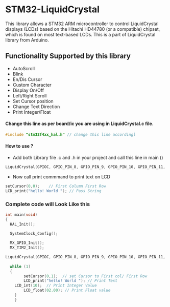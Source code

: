 # STM32-LiquidCrystal

This library allows a STM32 ARM microcontroller to control LiquidCrystal displays (LCDs) based on the Hitachi HD44780 (or a compatible) chipset, which is found on most text-based LCDs. This is a part of LiquidCrystal library from Arduino.

## Functionality Supported by this library

* AutoScroll
* Blink
* En/Dis Cursor
* Custom Character
* Display On/Off
* Left/Right Scroll
* Set Cursor position
* Change Text Direction
* Print Integer/Float

#### Change this line as per board/ic you are using in LiquidCrystal.c file.
```c
#include "stm32f4xx_hal.h" // change this line accordingl

```
#### How to use ?

* Add both Library file .c and .h in your project and call this line in main ()

```c
LiquidCrystal(GPIOC, GPIO_PIN_8, GPIO_PIN_9, GPIO_PIN_10, GPIO_PIN_11, GPIO_PIN_12, GPIO_PIN_13, GPIO_PIN_14);

```
* Now call print commmand to print text on LCD
```c
setCursor(0,0);    // First Column First Row
LCD_print("hello! World "); // Pass String

```
### Complete code will Look Like this

```c
int main(void)
{ 
  HAL_Init();
  
  SystemClock_Config();

  MX_GPIO_Init();
  MX_TIM2_Init();

LiquidCrystal(GPIOC, GPIO_PIN_8, GPIO_PIN_9, GPIO_PIN_10, GPIO_PIN_11, GPIO_PIN_12, GPIO_PIN_13, GPIO_PIN_14);
 
  while (1)
  {
		setCursor(0,1);  // set Cursor to First col/ First Row
		LCD_print("hello! World "); // Print Text
    LCD_int(10);  // Print Integer Value
		LCD_float(02.00); // Print Float value
    }
    }
```
